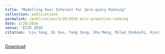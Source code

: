 ```yaml
---
title: "Modelling User Interest for Zero-query Ranking"
collection: publications
permalink: /publication/3/20/2016-ecir-proactive-ranking
date: 3/20/2016
venue: 'ECIR 2016'
citation: 'Liu Yang, Qi Guo, Yang Song, Sha Meng, Milad Shokouhi, Kieran McDonald and W. Bruce Croft. Modelling User Interest for Zero-query Ranking. In  Proceedings of  the 38th European Conference on Information Retrieval (ECIR 2016), Padova, Italy, March 20-23, 2016. Full Oral Paper. Acceptance rate = 21%.'
---
```


<a href='http://ciir-publications.cs.umass.edu/getpdf.php?id=1213'>Download</a>
